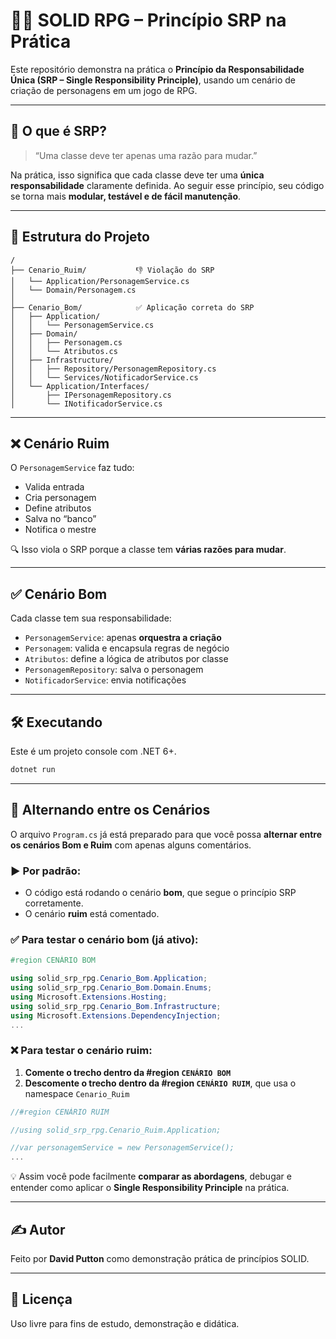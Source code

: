 # 🧙‍♂️ SOLID RPG – Princípio SRP na Prática

Este repositório demonstra na prática o **Princípio da Responsabilidade Única (SRP – Single Responsibility Principle)**, usando um cenário de criação de personagens em um jogo de RPG.

---

## 🧠 O que é SRP?

> “Uma classe deve ter apenas uma razão para mudar.”

Na prática, isso significa que cada classe deve ter uma **única responsabilidade** claramente definida. 
Ao seguir esse princípio, seu código se torna mais **modular, testável e de fácil manutenção**.

---

## 📂 Estrutura do Projeto

```text
/
├── Cenario_Ruim/           👎 Violação do SRP
│   └── Application/PersonagemService.cs
│   └── Domain/Personagem.cs
│
├── Cenario_Bom/            ✅ Aplicação correta do SRP
│   ├── Application/
│   │   └── PersonagemService.cs
│   ├── Domain/
│   │   ├── Personagem.cs
│   │   └── Atributos.cs
│   ├── Infrastructure/
│   │   ├── Repository/PersonagemRepository.cs
│   │   └── Services/NotificadorService.cs
│   └── Application/Interfaces/
│       ├── IPersonagemRepository.cs
│       └── INotificadorService.cs
```

---

## ❌ Cenário Ruim

O `PersonagemService` faz tudo:

- Valida entrada
- Cria personagem
- Define atributos
- Salva no “banco”
- Notifica o mestre

🔍 Isso viola o SRP porque a classe tem **várias razões para mudar**.

---

## ✅ Cenário Bom

Cada classe tem sua responsabilidade:

- `PersonagemService`: apenas **orquestra a criação**
- `Personagem`: valida e encapsula regras de negócio
- `Atributos`: define a lógica de atributos por classe
- `PersonagemRepository`: salva o personagem
- `NotificadorService`: envia notificações

---

## 🛠️ Executando

Este é um projeto console com .NET 6+.

```bash
dotnet run
```

---

## 🔄 Alternando entre os Cenários

O arquivo `Program.cs` já está preparado para que você possa **alternar entre os cenários Bom e Ruim** com apenas alguns comentários.

### ▶️ Por padrão:
- O código está rodando o cenário **bom**, que segue o princípio SRP corretamente.
- O cenário **ruim** está comentado.

### ✅ Para testar o cenário **bom** (já ativo):
```csharp
#region CENÁRIO BOM

using solid_srp_rpg.Cenario_Bom.Application;
using solid_srp_rpg.Cenario_Bom.Domain.Enums;
using Microsoft.Extensions.Hosting;
using solid_srp_rpg.Cenario_Bom.Infrastructure;
using Microsoft.Extensions.DependencyInjection;
...
```

### ❌ Para testar o cenário **ruim**:
1. **Comente o trecho dentro da #region `CENÁRIO BOM`**
2. **Descomente o trecho dentro da #region `CENÁRIO RUIM`**, que usa o namespace `Cenario_Ruim`

```csharp
//#region CENÁRIO RUIM

//using solid_srp_rpg.Cenario_Ruim.Application;

//var personagemService = new PersonagemService();
...
```

💡 Assim você pode facilmente **comparar as abordagens**, debugar e entender como aplicar o **Single Responsibility Principle** na prática.

---

## ✍️ Autor

Feito por **David Putton** como demonstração prática de princípios SOLID.

---

## 📘 Licença

Uso livre para fins de estudo, demonstração e didática.
